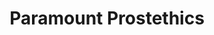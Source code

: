 ---
title: "Paramount Prostethics"
url: /mount-pleasant/paramount-prostethics/
shop: medical supply
---